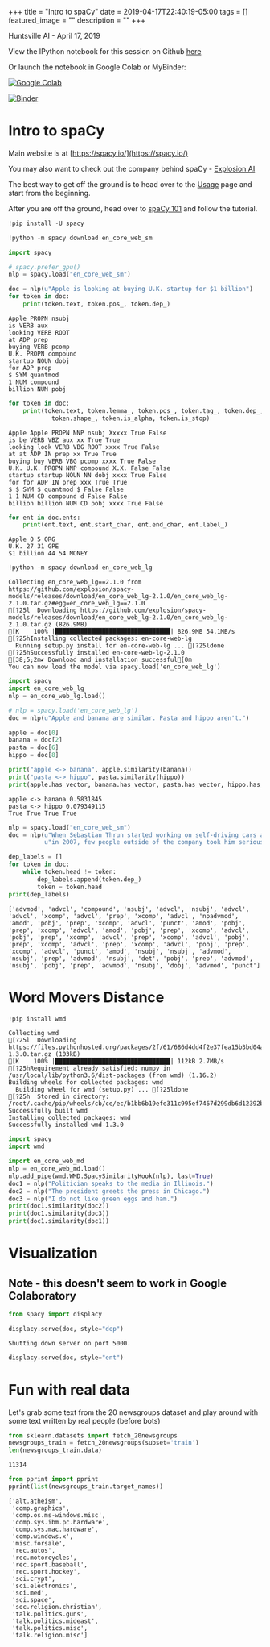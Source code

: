 +++
title =  "Intro to spaCy"
date = 2019-04-17T22:40:19-05:00
tags = []
featured_image = ""
description = ""
+++


Huntsville AI - April 17, 2019

View the IPython notebook for this session on Github [here](https://github.com/HSV-AI/presentations/blob/master/2019/190417_spaCy.ipynb)

Or launch the notebook in Google Colab or MyBinder:

[![Google Colab](https://badgen.net/badge/Launch/on%20Google%20Colab/blue?icon=terminal)](https://colab.research.google.com/github/HSV-AI/presentations/blob/master/2019/190417_spaCy.ipynb)


[![Binder](https://mybinder.org/badge_logo.svg)](https://mybinder.org/v2/gh/HSV-AI/presentations/master?filepath=2019/190508_Word_Document_Vectors.ipynb)


# Intro to spaCy

Main website is at [https://spacy.io/](https://spacy.io/)

You may also want to check out the company behind spaCy - [Explosion AI](https://explosion.ai/)

The best way to get off the ground is to head over to the [Usage](https://spacy.io/usage) page and start from the beginning.

After you are off the ground, head over to [spaCy 101](https://spacy.io/usage/spacy-101) and follow the tutorial.


```python
!pip install -U spacy
```

```python
!python -m spacy download en_core_web_sm
```

```python
import spacy

# spacy.prefer_gpu()
nlp = spacy.load("en_core_web_sm")
```


```python
doc = nlp(u"Apple is looking at buying U.K. startup for $1 billion")
for token in doc:
    print(token.text, token.pos_, token.dep_)
```

    Apple PROPN nsubj
    is VERB aux
    looking VERB ROOT
    at ADP prep
    buying VERB pcomp
    U.K. PROPN compound
    startup NOUN dobj
    for ADP prep
    $ SYM quantmod
    1 NUM compound
    billion NUM pobj



```python
for token in doc:
    print(token.text, token.lemma_, token.pos_, token.tag_, token.dep_,
            token.shape_, token.is_alpha, token.is_stop)
```

    Apple Apple PROPN NNP nsubj Xxxxx True False
    is be VERB VBZ aux xx True True
    looking look VERB VBG ROOT xxxx True False
    at at ADP IN prep xx True True
    buying buy VERB VBG pcomp xxxx True False
    U.K. U.K. PROPN NNP compound X.X. False False
    startup startup NOUN NN dobj xxxx True False
    for for ADP IN prep xxx True True
    $ $ SYM $ quantmod $ False False
    1 1 NUM CD compound d False False
    billion billion NUM CD pobj xxxx True False



```python
for ent in doc.ents:
    print(ent.text, ent.start_char, ent.end_char, ent.label_)
```

    Apple 0 5 ORG
    U.K. 27 31 GPE
    $1 billion 44 54 MONEY



```python
!python -m spacy download en_core_web_lg
```

    Collecting en_core_web_lg==2.1.0 from https://github.com/explosion/spacy-models/releases/download/en_core_web_lg-2.1.0/en_core_web_lg-2.1.0.tar.gz#egg=en_core_web_lg==2.1.0
    [?25l  Downloading https://github.com/explosion/spacy-models/releases/download/en_core_web_lg-2.1.0/en_core_web_lg-2.1.0.tar.gz (826.9MB)
    [K    100% |████████████████████████████████| 826.9MB 54.1MB/s 
    [?25hInstalling collected packages: en-core-web-lg
      Running setup.py install for en-core-web-lg ... [?25ldone
    [?25hSuccessfully installed en-core-web-lg-2.1.0
    [38;5;2m✔ Download and installation successful[0m
    You can now load the model via spacy.load('en_core_web_lg')



```python
import spacy
import en_core_web_lg
nlp = en_core_web_lg.load()

# nlp = spacy.load('en_core_web_lg')
doc = nlp(u"Apple and banana are similar. Pasta and hippo aren't.")

apple = doc[0]
banana = doc[2]
pasta = doc[6]
hippo = doc[8]

print("apple <-> banana", apple.similarity(banana))
print("pasta <-> hippo", pasta.similarity(hippo))
print(apple.has_vector, banana.has_vector, pasta.has_vector, hippo.has_vector)
```

    apple <-> banana 0.5831845
    pasta <-> hippo 0.079349115
    True True True True



```python
nlp = spacy.load("en_core_web_sm")
doc = nlp(u"When Sebastian Thrun started working on self-driving cars at Google "
          u"in 2007, few people outside of the company took him seriously.")

dep_labels = []
for token in doc:
    while token.head != token:
        dep_labels.append(token.dep_)
        token = token.head
print(dep_labels)
```

    ['advmod', 'advcl', 'compound', 'nsubj', 'advcl', 'nsubj', 'advcl', 'advcl', 'xcomp', 'advcl', 'prep', 'xcomp', 'advcl', 'npadvmod', 'amod', 'pobj', 'prep', 'xcomp', 'advcl', 'punct', 'amod', 'pobj', 'prep', 'xcomp', 'advcl', 'amod', 'pobj', 'prep', 'xcomp', 'advcl', 'pobj', 'prep', 'xcomp', 'advcl', 'prep', 'xcomp', 'advcl', 'pobj', 'prep', 'xcomp', 'advcl', 'prep', 'xcomp', 'advcl', 'pobj', 'prep', 'xcomp', 'advcl', 'punct', 'amod', 'nsubj', 'nsubj', 'advmod', 'nsubj', 'prep', 'advmod', 'nsubj', 'det', 'pobj', 'prep', 'advmod', 'nsubj', 'pobj', 'prep', 'advmod', 'nsubj', 'dobj', 'advmod', 'punct']


# Word Movers Distance




```python
!pip install wmd
```

    Collecting wmd
    [?25l  Downloading https://files.pythonhosted.org/packages/2f/61/686d4dd4f2e37fea15b3bd04a5b68a74aa2cb54be18a31f59d5703991f0b/wmd-1.3.0.tar.gz (103kB)
    [K    100% |████████████████████████████████| 112kB 2.7MB/s 
    [?25hRequirement already satisfied: numpy in /usr/local/lib/python3.6/dist-packages (from wmd) (1.16.2)
    Building wheels for collected packages: wmd
      Building wheel for wmd (setup.py) ... [?25ldone
    [?25h  Stored in directory: /root/.cache/pip/wheels/cb/ce/ec/b1bb6b19efe311c995ef7467d299db6d12392bb08456283e92
    Successfully built wmd
    Installing collected packages: wmd
    Successfully installed wmd-1.3.0



```python
import spacy
import wmd

import en_core_web_md
nlp = en_core_web_md.load()
nlp.add_pipe(wmd.WMD.SpacySimilarityHook(nlp), last=True)
doc1 = nlp("Politician speaks to the media in Illinois.")
doc2 = nlp("The president greets the press in Chicago.")
doc3 = nlp("I do not like green eggs and ham.")
print(doc1.similarity(doc2))
print(doc1.similarity(doc3))
print(doc1.similarity(doc1))
```

# Visualization

## Note - this doesn't seem to work in Google Colaboratory


```python
from spacy import displacy

displacy.serve(doc, style="dep")
```

    Shutting down server on port 5000.



```python
displacy.serve(doc, style="ent")
```

# Fun with real data

Let's grab some text from the 20 newsgroups dataset and play around with some text written by real people (before bots)



```python
from sklearn.datasets import fetch_20newsgroups
newsgroups_train = fetch_20newsgroups(subset='train')
len(newsgroups_train.data)
```




    11314




```python
from pprint import pprint
pprint(list(newsgroups_train.target_names))
```

    ['alt.atheism',
     'comp.graphics',
     'comp.os.ms-windows.misc',
     'comp.sys.ibm.pc.hardware',
     'comp.sys.mac.hardware',
     'comp.windows.x',
     'misc.forsale',
     'rec.autos',
     'rec.motorcycles',
     'rec.sport.baseball',
     'rec.sport.hockey',
     'sci.crypt',
     'sci.electronics',
     'sci.med',
     'sci.space',
     'soc.religion.christian',
     'talk.politics.guns',
     'talk.politics.mideast',
     'talk.politics.misc',
     'talk.religion.misc']

